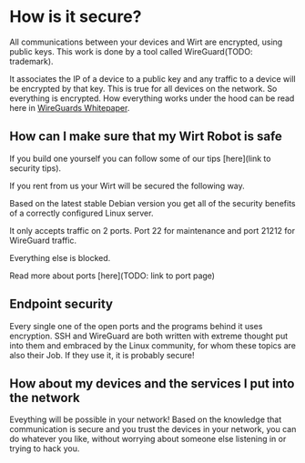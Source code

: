 # How is it secure?

All communications between your devices and Wirt are encrypted, using public keys. This work is done by a tool called WireGuard(TODO: trademark).

It associates the IP of a device to a public key and any traffic to a device will be encrypted by that key.
This is true for all devices on the network. So everything is encrypted.
How everything works under the hood can be read here in [WireGuards Whitepaper](https://www.wireguard.com/papers/wireguard.pdf).

## How can I make sure that my Wirt Robot is safe

If you build one yourself you can follow some of our tips [here](link to security tips).

If you rent from us your Wirt will be secured the following way.

Based on the latest stable Debian version you get all of the security benefits of a correctly configured Linux server.

It only accepts traffic on 2 ports. Port 22 for maintenance and port 21212 for WireGuard traffic.

Everything else is blocked.

Read more about ports [here](TODO: link to port page)

## Endpoint security

Every single one of the open ports and the programs behind it uses encryption. SSH and WireGuard are both written with extreme thought put into them and embraced by the Linux community, for whom these topics are also their Job.
If they use it, it is probably secure!

## How about my devices and the services I put into the network

Eveything will be possible in your network! Based on the knowledge that communication is secure and you trust the devices in your network, you can do whatever you like, without worrying about someone else listening in or trying to hack you.
